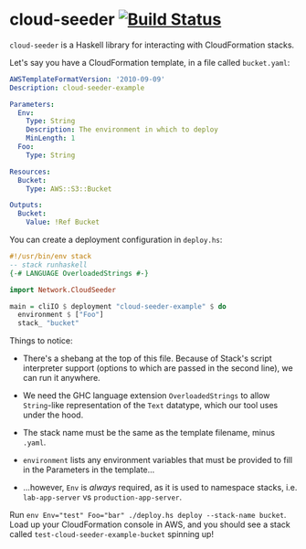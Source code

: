 # cloud-seeder [![Build Status](https://travis-ci.org/cjdev/cloud-seeder.svg?branch=master)](https://travis-ci.org/cjdev/cloud-seeder)

`cloud-seeder` is a Haskell library for interacting with CloudFormation stacks.

Let's say you have a CloudFormation template, in a file called `bucket.yaml`:

```yaml
AWSTemplateFormatVersion: '2010-09-09'
Description: cloud-seeder-example

Parameters:
  Env:
    Type: String
    Description: The environment in which to deploy
    MinLength: 1
  Foo:
    Type: String

Resources:
  Bucket:
    Type: AWS::S3::Bucket

Outputs:
  Bucket:
    Value: !Ref Bucket
```

You can create a deployment configuration in `deploy.hs`:

```haskell
#!/usr/bin/env stack
-- stack runhaskell
{-# LANGUAGE OverloadedStrings #-}

import Network.CloudSeeder

main = cliIO $ deployment "cloud-seeder-example" $ do
  environment $ ["Foo"]
  stack_ "bucket"
```

Things to notice:

  - There's a shebang at the top of this file. Because of Stack's script interpreter support (options to which are passed in the second line), we can run it anywhere.

  - We need the GHC language extension `OverloadedStrings` to allow `String`-like representation of the `Text` datatype, which our tool uses under the hood.

  - The stack name must be the same as the template filename, minus `.yaml`.

  - `environment` lists any environment variables that must be provided to fill in the Parameters in the template...

  - ...however, `Env` is *always* required, as it is used to namespace stacks, i.e. `lab-app-server` vs `production-app-server`.

Run `env Env="test" Foo="bar" ./deploy.hs deploy --stack-name bucket`. Load up your CloudFormation console in AWS, and you should see a stack called `test-cloud-seeder-example-bucket` spinning up!
